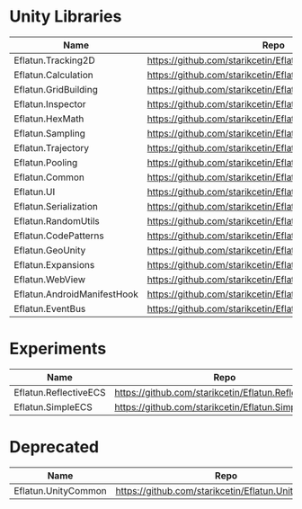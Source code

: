 # Unity Libraries

|	Name				            | Repo												                              |
|-------------------------|-----------------------------------------------------------|
|	Eflatun.Tracking2D		  |	https://github.com/starikcetin/Eflatun.Tracking2D		      |
|	Eflatun.Calculation		  |	https://github.com/starikcetin/Eflatun.Calculation		    |
|	Eflatun.GridBuilding	  |	https://github.com/starikcetin/Eflatun.GridBuilding		    |
|	Eflatun.Inspector		    |	https://github.com/starikcetin/Eflatun.Inspector		      |
|	Eflatun.HexMath			    |	https://github.com/starikcetin/Eflatun.HexMath			      |
|	Eflatun.Sampling		    |	https://github.com/starikcetin/Eflatun.Sampling			      |
|	Eflatun.Trajectory		  |	https://github.com/starikcetin/Eflatun.Trajectory		      |
|	Eflatun.Pooling			    |	https://github.com/starikcetin/Eflatun.Pooling			      |
|	Eflatun.Common			    |	https://github.com/starikcetin/Eflatun.Common			        |
|	Eflatun.UI				      |	https://github.com/starikcetin/Eflatun.UI				          |
|	Eflatun.Serialization	  |	https://github.com/starikcetin/Eflatun.Serialization	    |
|	Eflatun.RandomUtils		  |	https://github.com/starikcetin/Eflatun.RandomUtils		    |
|	Eflatun.CodePatterns	  |	https://github.com/starikcetin/Eflatun.CodePatterns		    |
|	Eflatun.GeoUnity		    |	https://github.com/starikcetin/Eflatun.GeoUnity			      |
|	Eflatun.Expansions		  |	https://github.com/starikcetin/Eflatun.Expansions		      |
|	Eflatun.WebView			    |	https://github.com/starikcetin/Eflatun.WebView			      |
| Eflatun.AndroidManifestHook | https://github.com/starikcetin/Eflatun.AndroidManifestHook |
| Eflatun.EventBus        | https://github.com/starikcetin/Eflatun.EventBus           |


# Experiments

|	Name				            | Repo												                              |
|-------------------------|-----------------------------------------------------------|
|	Eflatun.ReflectiveECS	  |	https://github.com/starikcetin/Eflatun.ReflectiveECS	    |
|	Eflatun.SimpleECS		    |	https://github.com/starikcetin/Eflatun.SimpleECS		      |


# Deprecated

|	Name				            | Repo												                              |
|-------------------------|-----------------------------------------------------------|
|	Eflatun.UnityCommon		  |	https://github.com/starikcetin/Eflatun.UnityCommon		    |
